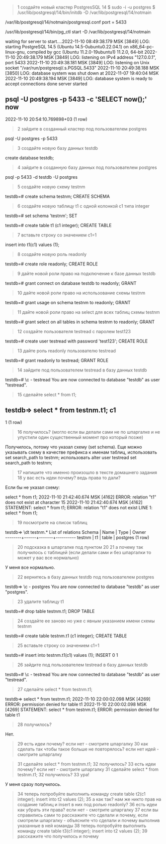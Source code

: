 >1 создайте новый кластер PostgresSQL 14
$ sudo -i -u postgres
$ /usr/lib/postgresql/14/bin/initdb -D /var/lib/postgresql/14/notmain

/var/lib/postgresql/14/notmain/postgresql.conf
port = 5433

/usr/lib/postgresql/14/bin/pg_ctl start -D /var/lib/postgresql/14/notmain

waiting for server to start....2022-11-10 08:49:38.179 MSK [3849] LOG:  starting PostgreSQL 14.5 (Ubuntu 14.5-0ubuntu0.22.04.1) on x86_64-pc-linux-gnu, compiled by gcc (Ubuntu 11.2.0-19ubuntu1) 11.2.0, 64-bit
2022-11-10 20:49:38.179 MSK [3849] LOG:  listening on IPv4 address "127.0.0.1", port 5433
2022-11-10 20:49:38.181 MSK [3849] LOG:  listening on Unix socket "/var/run/postgresql/.s.PGSQL.5433"
2022-11-10 20:49:38.188 MSK [3850] LOG:  database system was shut down at 2022-11-07 19:40:04 MSK
2022-11-10 20:49:38.194 MSK [3849] LOG:  database system is ready to accept connections
 done
server started

psql -U postgres -p 5433 -c 'SELECT now();'
              now              
-------------------------------
 2022-11-10 20:54:10.769898+03
(1 row)


>2 зайдите в созданный кластер под пользователем postgres

psql -U postgres -p 5433

>3 создайте новую базу данных testdb

create database testdb;

>4 зайдите в созданную базу данных под пользователем postgres

psql -p 5433 -d testdb -U postgres

>5 создайте новую схему testnm

testdb=# create schema testnm;
CREATE SCHEMA

>6 создайте новую таблицу t1 с одной колонкой c1 типа integer

testdb=# set schema 'testnm';
SET

testdb=# create table t1 (c1 integer);
CREATE TABLE

>7 вставьте строку со значением c1=1

insert into t1(c1) values (1);

>8 создайте новую роль readonly

testdb=# create role readonly;
CREATE ROLE

>9 дайте новой роли право на подключение к базе данных testdb

testdb=# grant connect on database testdb to readonly;
GRANT

>10 дайте новой роли право на использование схемы testnm

testdb=# grant usage on schema testnm to readonly; 
GRANT

>11 дайте новой роли право на select для всех таблиц схемы testnm

testdb=# grant select on all tables in schema testnm to readonly;
GRANT

>12 создайте пользователя testread с паролем test123

testdb=# create user testread with password 'test123';
CREATE ROLE

>13 дайте роль readonly пользователю testread

testdb=# grant readonly to testread;
GRANT ROLE

>14 зайдите под пользователем testread в базу данных testdb

testdb=# \c - testread
You are now connected to database "testdb" as user "testread".

>15 сделайте select * from t1;

testdb=> select * from testnm.t1;
 c1 
----
  1
(1 row)

>16 получилось? (могло если вы делали сами не по шпаргалке и не упустили один существенный момент про который позже)

Получилось, потому что указал схему (set schema).
Еще можно указывать схему в качестве префикса к именам таблиц,
использовать set search_path to testnm;
использовать alter user testread set search_path to testnm;

>17 напишите что именно произошло в тексте домашнего задания
>18 у вас есть идеи почему? ведь права то дали?

Если бы не указал схему:

select * from t1;
2022-11-10 21:42:40.674 MSK [4162] ERROR:  relation "t1" does not exist at character 15
2022-11-10 21:42:40.674 MSK [4162] STATEMENT:  select * from t1;
ERROR:  relation "t1" does not exist
LINE 1: select * from t1;

>19 посмотрите на список таблиц

testdb=> \dt testnm.*
        List of relations
 Schema | Name | Type  |  Owner   
--------+------+-------+----------
 testnm | t1   | table | postgres
(1 row)

>20 подсказка в шпаргалке под пунктом 20
>21 а почему так получилось с таблицей (если делали сами и без шпаргалки то может у вас все нормально)

У меня все нормально.

>22 вернитесь в базу данных testdb под пользователем postgres

testdb=> \c - postgres
You are now connected to database "testdb" as user "postgres".

>23 удалите таблицу t1

testdb=# drop table testnm.t1;
DROP TABLE

>24 создайте ее заново но уже с явным указанием имени схемы testnm

testdb=# create table testnm.t1 (c1 integer);
CREATE TABLE

>25 вставьте строку со значением c1=1

testdb=# insert into testnm.t1(c1) values (1);
INSERT 0 1

>26 зайдите под пользователем testread в базу данных testdb

testdb=# \c - testread
You are now connected to database "testdb" as user "testread".

>27 сделайте select * from testnm.t1;

testdb=> select * from testnm.t1;
2022-11-10 22:00:02.098 MSK [4269] ERROR:  permission denied for table t1
2022-11-10 22:00:02.098 MSK [4269] STATEMENT:  select * from testnm.t1;
ERROR:  permission denied for table t1

>28 получилось?

Нет.

>29 есть идеи почему? если нет - смотрите шпаргалку
>30 как сделать так чтобы такое больше не повторялось? если нет идей - смотрите шпаргалку



>31 сделайте select * from testnm.t1;
>32 получилось?
>33 есть идеи почему? если нет - смотрите шпаргалку
>31 сделайте select * from testnm.t1;
>32 получилось?
>33 ура!

У меня сразу получилось.

>34 теперь попробуйте выполнить команду create table t2(c1 integer); insert into t2 values (2);
>35 а как так? нам же никто прав на создание таблиц и insert в них под ролью readonly?
>36 есть идеи как убрать эти права? если нет - смотрите шпаргалку
>37 если вы справились сами то расскажите что сделали и почему, если смотрели шпаргалку - объясните что сделали и почему выполнив указанные в ней команды
>38 теперь попробуйте выполнить команду create table t3(c1 integer); insert into t2 values (2);
>39 расскажите что получилось и почему
